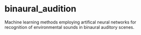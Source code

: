 # binaural_audition
Machine learning methods employing artifical neural networks for recognition of environmental sounds in binaural auditory scenes.
